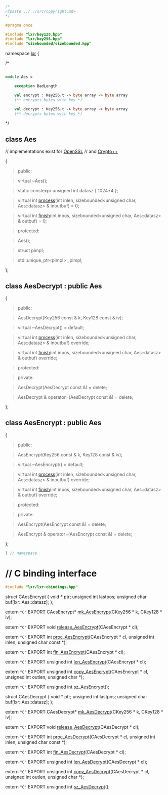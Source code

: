 ```cpp

/*
<fpaste ../../src/copyright.md>
*/

#pragma once

#include "lxr/key128.hpp"
#include "lxr/key256.hpp"
#include "sizebounded/sizebounded.hpp"

````

namespace [lxr](namespace.list) {

/*

```fsharp

module Aes =

    exception BadLength

    val encrypt : Key256.t -> byte array -> byte array
    (** encrypts bytes with key *)

    val decrypt : Key256.t -> byte array -> byte array
    (** decrypts bytes with key *)
```

*/

## class Aes

// implementations exist for [OpenSSL](aes_openssl.cpp.md)
// and [Crypto++](aes_cryptopp.cpp.md)

{

>public:

>virtual ~Aes();

>static constexpr unsigned int datasz { 1024*4 };

>virtual int [process](aes_functions.cpp.md)(int inlen, sizebounded&lt;unsigned char, Aes::datasz&gt; & inoutbuf) = 0;

>virtual int [finish](aes_functions.cpp.md)(int inpos, sizebounded&lt;unsigned char, Aes::datasz&gt; & outbuf) = 0;

>protected:

>Aes();

>struct pimpl;

>std::unique_ptr&lt;pimpl&gt; _pimpl;

};

## class AesDecrypt : public Aes

{

>public:

>AesDecrypt(Key256 const & k, Key128 const & iv);

>virtual ~AesDecrypt() = default;

>virtual int [process](aes_functions.cpp.md)(int inlen, sizebounded&lt;unsigned char, Aes::datasz&gt; & inoutbuf) override;

>virtual int [finish](aes_functions.cpp.md)(int inpos, sizebounded&lt;unsigned char, Aes::datasz&gt; & outbuf) override;

>protected:

>private:

>AesDecrypt(AesDecrypt const &) = delete;

>AesDecrypt & operator=(AesDecrypt const &) = delete;

};

## class AesEncrypt : public Aes

{

>public:

>AesEncrypt(Key256 const & k, Key128 const & iv);

>virtual ~AesEncrypt() = default;

>virtual int [process](aes_functions.cpp.md)(int inlen, sizebounded&lt;unsigned char, Aes::datasz&gt; & inoutbuf) override;

>virtual int [finish](aes_functions.cpp.md)(int inpos, sizebounded&lt;unsigned char, Aes::datasz&gt; & outbuf) override;

>protected:

>private:

>AesEncrypt(AesEncrypt const &) = delete;

>AesEncrypt & operator=(AesEncrypt const &) = delete;

};


```cpp
} // namespace
```

# // C binding interface
```cpp
#include "lxr/lxr-cbindings.hpp"
```

struct CAesEncrypt {
   void * ptr;
   unsigned int lastpos;
   unsigned char buf[lxr::Aes::datasz];
};

extern `"C"` EXPORT
CAesEncrypt* [mk_AesEncrypt](aes_cbindings.cpp.md)(CKey256 * k, CKey128 * iv);

extern `"C"` EXPORT
void [release_AesEncrypt](aes_cbindings.cpp.md)(CAesEncrypt * cl);

extern `"C"` EXPORT
int [proc_AesEncrypt](aes_cbindings.cpp.md)(CAesEncrypt * cl, unsigned int inlen, unsigned char const *);

extern `"C"` EXPORT
int [fin_AesEncrypt](aes_cbindings.cpp.md)(CAesEncrypt * cl);

extern `"C"` EXPORT
unsigned int [len_AesEncrypt](aes_cbindings.cpp.md)(CAesEncrypt * cl);

extern `"C"` EXPORT
unsigned int [copy_AesEncrypt](aes_cbindings.cpp.md)(CAesEncrypt * cl, unsigned int outlen, unsigned char *);

extern `"C"` EXPORT
unsigned int [sz_AesEncrypt](aes_cbindings.cpp.md)();

struct CAesDecrypt {
   void * ptr;
   unsigned int lastpos;
   unsigned char buf[lxr::Aes::datasz];
};

extern `"C"` EXPORT
CAesDecrypt* [mk_AesDecrypt](aes_cbindings.cpp.md)(CKey256 * k, CKey128 * iv);

extern `"C"` EXPORT
void [release_AesDecrypt](aes_cbindings.cpp.md)(CAesDecrypt * cl);

extern `"C"` EXPORT
int [proc_AesDecrypt](aes_cbindings.cpp.md)(CAesDecrypt * cl, unsigned int inlen, unsigned char const *);

extern `"C"` EXPORT
int [fin_AesDecrypt](aes_cbindings.cpp.md)(CAesDecrypt * cl);

extern `"C"` EXPORT
unsigned int [len_AesDecrypt](aes_cbindings.cpp.md)(CAesDecrypt * cl);

extern `"C"` EXPORT
unsigned int [copy_AesDecrypt](aes_cbindings.cpp.md)(CAesDecrypt * cl, unsigned int outlen, unsigned char *);

extern `"C"` EXPORT
unsigned int [sz_AesDecrypt](aes_cbindings.cpp.md)();
